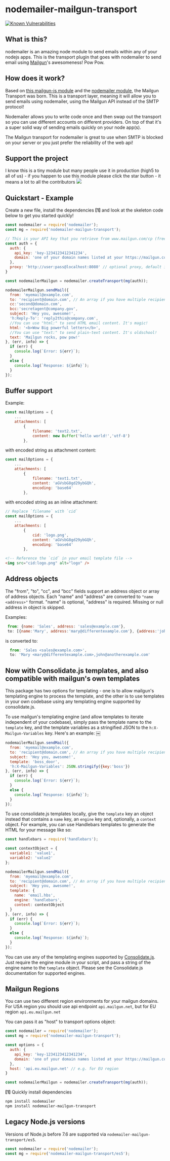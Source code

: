 nodemailer-mailgun-transport
============================
[![Known Vulnerabilities](https://snyk.io/test/github/orliesaurus/nodemailer-mailgun-transport/badge.svg)](https://snyk.io/test/github/orliesaurus/nodemailer-mailgun-transport)

## What is this?
nodemailer is an amazing node module to send emails within any of your nodejs apps.
This is the transport plugin that goes with nodemailer to send email using [Mailgun](https://mailgun.com/)'s awesomeness!
Pow Pow.


## How does it work?
Based on [this mailgun-js module](https://github.com/1lobby/mailgun-js) and the [nodemailer module](https://github.com/andris9/Nodemailer), the Mailgun Transport was born. This is a transport layer, meaning it will allow you to send emails using nodemailer, using the Mailgun API instead of the SMTP protocol!

Nodemailer allows you to write code once and then swap out the transport so you can use different accounts on different providers. On top of that it's a super solid way of sending emails quickly on your node app(s).

The Mailgun transport for nodemailer is great to use when SMTP is blocked on your server or you just prefer the reliability of the web api!

## Support the project
I know this is a tiny module but many people use it in production (high5 to all of us) - if you happen to use this module please click the star button - it means a lot to all the contributors ![](https://i.snag.gy/oef5di.jpg)
## Quickstart - Example

Create a new file, install the dependencies **[1]** and look at the skeleton code below to get you started quickly!


```js
const nodemailer = require('nodemailer');
const mg = require('nodemailer-mailgun-transport');

// This is your API key that you retrieve from www.mailgun.com/cp (free up to 10K monthly emails)
const auth = {
  auth: {
    api_key: 'key-1234123412341234',
    domain: 'one of your domain names listed at your https://mailgun.com/app/domains'
  },
  proxy: 'http://user:pass@localhost:8080' // optional proxy, default is false
}

const nodemailerMailgun = nodemailer.createTransport(mg(auth));

nodemailerMailgun.sendMail({
  from: 'myemail@example.com',
  to: 'recipient@domain.com', // An array if you have multiple recipients.
  cc:'second@domain.com',
  bcc:'secretagent@company.gov',
  subject: 'Hey you, awesome!',
  'h:Reply-To': 'reply2this@company.com',
  //You can use "html:" to send HTML email content. It's magic!
  html: '<b>Wow Big powerful letters</b>',
  //You can use "text:" to send plain-text content. It's oldschool!
  text: 'Mailgun rocks, pow pow!'
}, (err, info) => {
  if (err) {
    console.log(`Error: ${err}`);
  }
  else {
    console.log(`Response: ${info}`);
  }
});
```
## Buffer support

Example:

```js
const mailOptions = {
    ...
    attachments: [
        {
            filename: 'text2.txt',
            content: new Buffer('hello world!','utf-8')
        },
```

with encoded string as attachment content:

```js
const mailOptions = {
    ...
    attachments: [
        {
            filename: 'text1.txt',
            content: 'aGVsbG8gd29ybGQh',
            encoding: 'base64'
        },
```

with encoded string as an inline attachment:

```js
// Replace `filename` with `cid`
const mailOptions = {
    ...
    attachments: [
        {
            cid: 'logo.png',
            content: 'aGVsbG8gd29ybGQh',
            encoding: 'base64'
        },
```
```html
<!-- Reference the `cid` in your email template file -->
<img src="cid:logo.png" alt="logo" />
```
## Address objects
The "from", "to", "cc", and "bcc" fields support an address object or array of address objects. Each "name" and "address" are converted to  ```"name <address>"``` format.  "name" is optional, "address" is required. Missing or null address in object is skipped.

Examples:
```js
 from: {name: 'Sales', address: 'sales@example.com'},
 to: [{name:'Mary', address:'mary@differentexample.com'}, {address:'john@anotherexample.com'}]

```
is converted to:
```js
  from: 'Sales <sales@example.com>',
  to: 'Mary <mary@differentexample.com>,john@anotherexample.com'
```
## Now with Consolidate.js templates, and also compatible with mailgun's own templates

This package has two options for templating - one is to allow mailgun's templating engine to process the template, and the other is to use templates in your own codebase using any templating engine supported by consolidate.js.

To use mailgun's templating engine (and allow templates to iterate independent of your codebase), simply pass the template name to the `template` key, and the template variables as a stringified JSON to the `h:X-Mailgun-Variables` key. Here's an example:
￼
```javascript
nodemailerMailgun.sendMail({
  from: 'myemail@example.com',
  to: 'recipient@domain.com', // An array if you have multiple recipients.
  subject: 'Hey you, awesome!',
  template: 'boss_door',
  'h:X-Mailgun-Variables': JSON.stringify({key:'boss'})
}, (err, info) => {
  if (err) {
    console.log(`Error: ${err}`);
  }
  else {
    console.log(`Response: ${info}`);
  }
});
```

To use consolidate.js templates locally, give the `template` key an object instead that contains a `name` key, an `engine` key and, optionally, a `context` object. For example, you can use Handlebars templates to generate the HTML for your message like so:

```js
const handlebars = require('handlebars');

const contextObject = {
  variable1: 'value1',
  variable2: 'value2'
};

nodemailerMailgun.sendMail({
  from: 'myemail@example.com',
  to: 'recipient@domain.com', // An array if you have multiple recipients.
  subject: 'Hey you, awesome!',
  template: {
    name: 'email.hbs',
    engine: 'handlebars',
    context: contextObject
  }
}, (err, info) => {
  if (err) {
    console.log(`Error: ${err}`);
  }
  else {
    console.log(`Response: ${info}`);
  }
});
```

You can use any of the templating engines supported by [Consolidate.js](https://github.com/tj/consolidate.js/). Just require the engine module in your script, and pass a string of the engine name to the `template` object. Please see the Consolidate.js documentation for supported engines.

## Mailgun Regions

You can use two different region environments for your mailgun domains. For USA region you should use api endpoint ```api.mailgun.net```, but for EU region ```api.eu.mailgun.net```

You can pass it as "host" to transport options object:

```js
const nodemailer = require('nodemailer');
const mg = require('nodemailer-mailgun-transport');

const options = {
  auth: {
    api_key: 'key-1234123412341234',
    domain: 'one of your domain names listed at your https://mailgun.com/app/domains'
  },
  host: 'api.eu.mailgun.net' // e.g. for EU region
}

const nodemailerMailgun = nodemailer.createTransport(mg(auth));
```


**[1]** Quickly install dependencies
```bash
npm install nodemailer
npm install nodemailer-mailgun-transport
```

## Legacy Node.js versions

Versions of Node.js before 7.6 are supported via `nodemailer-mailgun-transport/es5`.

```js
const nodemailer = require('nodemailer');
const mg = require('nodemailer-mailgun-transport/es5');

```

